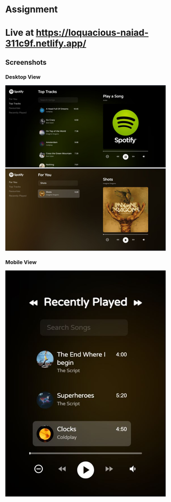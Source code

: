 
#  Assignment
# Live at https://loquacious-naiad-311c9f.netlify.app/

## Screenshots
### Desktop View 
![Desktop View 1](https://raw.githubusercontent.com/rkmdCodes/Frontend-Assignment-/main/ReadMe_Screenshots/4.jpeg)
![Desktop View 2](https://github.com/rkmdCodes/Frontend-Assignment-/blob/main/ReadMe_Screenshots/3.jpeg?raw=true)
### Mobile View 
![Desktop View 2](https://github.com/rkmdCodes/Frontend-Assignment-/blob/main/ReadMe_Screenshots/2.jpeg?raw=true)



